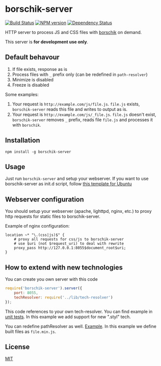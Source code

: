 # borschik-server
[![Build Status](https://travis-ci.org/bem/borschik-server.png?branch=master)](https://travis-ci.org/bem/borschik-server)
[![NPM version](https://badge.fury.io/js/borschik-server.png)](http://badge.fury.io/js/borschik-server)
[![Dependency Status](https://david-dm.org/bem/borschik-server.png)](https://david-dm.org/bem/borschik-server)

HTTP server to process JS and CSS files with [borschik](https://github.com/bem/borschik) on demand.

This server is **for development use only**.

## Default behavour
1. If file exists, response as is
2. Process files with `_` prefix only (can be redefined in `path-resolver`)
3. Minimize is disabled
4. Freeze is disabled

Some examples:
 1. Your request is `http://example.com/js/file.js`. `file.js` exists, `borschik-server` reads this file
and writes to output as is.
 2. Your request is `http://example.com/js/_file.js`. `file.js` doesn't exist, `borschik-server` removes `_` prefix,
reads file `file.js` and processes it with `borschik`.


## Installation
```
npm install -g borschik-server 
```

## Usage
Just run `borschik-server` and setup your webserver. If you want to use borschik-server as init.d script,
follow [this template for Ubuntu](https://gist.github.com/peterhost/715255)

## Webserver configuration
You should setup your webserver (apache, lighttpd, nginx, etc.) to proxy http requests for static files to borschik-server.

Example of nginx configuration:
```
location ~* "\.(css|js)$" {
    # proxy all requests for css/js to borschik-server
    # use $uri (not $request_uri) to deal with rewrite
    proxy_pass http://127.0.0.1:8055$document_root$uri;
}
```


## How to extend with new technologies
You can create you own server with this code
```js
require('borschik-server').server({
    port: 8055,
    techResolver: require('../lib/tech-resolver')
});
```

This code references to your own tech-resolver.
You can find example in [unit tests](./test/mock/custom-tech-resolver.js). In this example we add support for new ".styl" tech.

You can redefine pathResolver as well. [Example](./test/mock/custom-path-resolver.js). In this example we define built files as `file.min.js`.

## License
[MIT](/MIT-LICENSE.txt)
